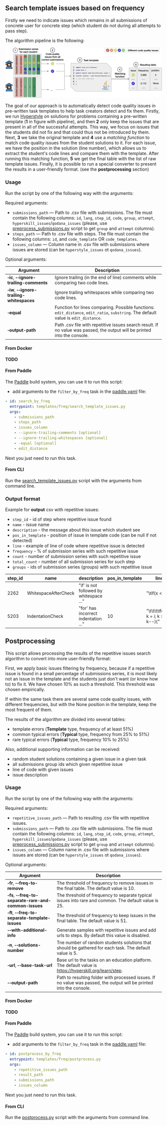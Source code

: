 ## Search template issues based on frequency

Firstly we need to indicate issues which remains in all submissions of concrete user for concrete step 
(which student do not during all attempts to pass step).

The algorithm pipeline is the following: 

![The general pipeline of the algorithm for detecting code quality issues in pre-written templates.](../../../images/algorithm.png "The general pipeline of the algorithm for detecting code quality issues in pre-written templates.")

The goal of our approach is to automatically detect code quality issues in pre-written task templates to help task creators detect and fix them.
Firstly, we run [Hyperstyle](https://github.com/hyperskill/hyperstyle) on solutions for problems containing a pre-written template (**1** in figure with pipeline), and then **2** only keep the issues that are present in all of the successful attempts.
This way, we focus on issues that the students did not fix and that could thus not be introduced by them.
Next, **3** we take the original template and **4** use a _matching function_  to match code quality issues from the student solutions to it. 
For each issue, we have the position in the solution (line number), which allows us to extract the student's code lines and compare them with the template.
After running this matching function, **5** we get the final table with the list of raw template issues.
Finally, it is possible to run a special converter to present the results in a user-friendly format. (see the **postprocessing** section)

### Usage

Run the script by one of the following way with the arguments:

Required arguments:

- `submissions_path` — Path to .csv file with submissions. The file must contain the following columns: `id`, `lang`, `step_id`, `code`, `group`, `attempt`, `hyperskill_issues`/`qodana_issues` (please, use [preprocess_submissions.py](../../../../preprocessing/src/preprocessing/preprocess_submissions.py) script to get  `group` and `attempt` columns).
- `steps_path` — Path to .csv file with steps. The file must contain the following columns: `id`, and `code_template` OR `code_templates`.
- `issues_column` — Column name in .csv file with submissions where issues are stored (can be `hyperstyle_issues` ot `qodana_issues`).

Optional arguments:

| Argument                                                     | Description                                                                                                                         |
|--------------------------------------------------------------|-------------------------------------------------------------------------------------------------------------------------------------|
| **&#8209;ic**, **&#8209;&#8209;ignore-trailing-comments**    | Ignore trailing (in the end of line) comments while comparing two code lines.                                                       |
| **&#8209;iw**, **&#8209;&#8209;ignore-trailing-whitespaces** | Ignore trailing whitespaces while comparing two code lines.                                                                         |
| **&#8209;equal**                                             | Function for lines comparing. Possible functions: `edit_distance`, `edit_ratio`, `substring`. The default value is `edit_distance`. |
| **&#8209;output-path**                                             | Path .csv file with repetitive issues search result. If no value was passed, the output will be printed into the console. |

#### From Docker

**TODO**

#### From Paddle

The [Paddle](https://github.com/JetBrains-Research/paddle#tasks-section) build system, you can use it to run this script:
- add arguments to the `filter_by_freq` task in the [paddle.yaml](../../../paddle.yaml) file:
```yaml
- id: search_by_freq
  entrypoint: templates/freq/search_template_issues.py
  args:
    - submissions_path
    - steps_path
    - issues_column
    - --ignore-trailing-comments [optional]
    - --ignore-trailing-whitespaces [optional]
    - -equal [optional]
    - edit_distance
```
Next you just need to run this task.

#### From CLI

Run the [search_template_issues.py](search_template_issues.py) script with the arguments from command line.

### Output format

Example for **output** csv with repetitive issues:
  - `step_id` - id of step where repetitive issue found
  - `name` - issue name
  - `description` - the message about this issue which student see
  - `pos_in_template` - position of issue in template code (can be null if not detected)
  - `line` - example of line of code where repetitive issue is detected
  - `frequency` - % of submission series with such repetitive issue
  - `count` - number of submission series with such repetitive issue
  - `total_count` - number of all submission series for such step
  - `groups` - ids of submission series (groups) with such repetitive issue


| step_id | name                 | description                             | pos_in_template | line                                  | frequency  | count  | total_count             | groups            | 
|---------|----------------------|-----------------------------------------|-----------------|---------------------------------------|------------|--------|-------------------------|-------------------|
| 2262    | WhitespaceAfterCheck | "if' is not followed by whitespace ..." | <null>          | "\tif(x < y) {"                       | 0.09967585 | 123    | 1234                    | "[30, 33, 36]"    |
| 5203    | IndentationCheck     | "for' has incorrect indentation ..."    | 10              | "\t\t\t\tfor(int k = i; k > 0; k--){" | 0.80433251 | 4567   | 5678                    | "[130, 133, 136]" |


## Postprocessing

This script allows processing the results of the repetitive issues search algorithm to convert into more user-friendly format:

First, we apply basic issues filtering by frequency, because if a repetitive issue is found in a small percentage of submissions series,
it is most likely not an issue in the template and the students just don't want (or know how to) to fix it.
We have chosen 10% as such a threshold.
This threshold was chosen empirically.

If within the same task there are several same code quality issues, with different frequencies, but with the None position 
in the template, keep the most frequent of them.

The results of the algorithm are divided into several tables: 
- template errors (**Template** type, frequency of at least 51%)
- common typical errors (**Typical** type, frequency from 25% to 51%)
- rare typical errors (**Typical** type, frequency 10% to 25%)

Also, additional supporting information can be received:
- random student solutions containing a given issue in a given task
- all submissions group ids which given repetitive issue
- line of code with given issues
- issue description

### Usage

Run the script by one of the following way with the arguments:

Required arguments:

- `repetitive_issues_path` — Path to resulting .csv file with repetitive issues.
- `submissions_path` — Path to .csv file with submissions. The file must contain the following columns: `id`, `lang`, `step_id`, `code`, `group`, `attempt`, `hyperskill_issues`/`qodana_issues` (please, use [preprocess_submissions.py](../../../../preprocessing/src/preprocessing/preprocess_submissions.py) script to get  `group` and `attempt` columns).
- `issues_column` — Column name in .csv file with submissions where issues are stored (can be `hyperstyle_issues` ot `qodana_issues`).

Optional arguments:

| Argument                                                     | Description                                                                                                                         |
|--------------------------------------------------------------|-------------------------------------------------------------------------------------------------------------------------------------|
| **&#8209;fr**, **&#8209;&#8209;freq-to-remove**    | The threshold of frequency to remove issues in the final table. The default value is 10.                                                       |
| **&#8209;fs**, **&#8209;&#8209;freq-to-separate-rare-and-common-issues** | The threshold of frequency to separate typical issues into rare and common. The default value is 25.                                                                          |
| **&#8209;ft**, **&#8209;&#8209;freq-to-separate-template-issues** | The threshold of frequency to keep issues in the final table. The default value is 51.   
| **&#8209;&#8209;with-additional-info** | Generate samples with repetitive issues and add urls to steps. By default this value is disabled.   
| **&#8209;n**, **&#8209;&#8209;solutions-number** | Tne number of random students solutions that should be gathered for each task. The default value is 5.   
| **&#8209;url**, **&#8209;&#8209;base-task-url** | Base url to the tasks on an education platform. The default value is https://hyperskill.org/learn/step.  
| **&#8209;&#8209;output-path** | Path to resulting folder with processed issues. If no value was passed, the output will be printed into the console.   

#### From Docker

**TODO**

#### From Paddle

The [Paddle](https://github.com/JetBrains-Research/paddle#tasks-section) build system, you can use it to run this script:
- add arguments to the `filter_by_freq` task in the [paddle.yaml](../../../paddle.yaml) file:
```yaml
- id: postprocess_by_freq
  entrypoint: templates/freq/postprocess.py
  args:
    - repetitive_issues_path
    - result_path
    - submissions_path
    - issues_column
```
Next you just need to run this task.

#### From CLI

Run the [postprocess.py](postprocess.py) script with the arguments from command line.
